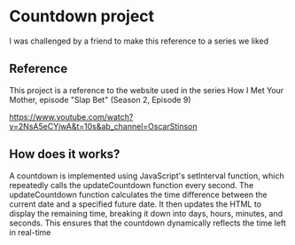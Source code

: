 # Countdown project

I was challenged by a friend to make this reference to a series we liked

## Reference

This project is a reference to the website used in the series How I Met Your Mother, episode "Slap Bet" (Season 2, Episode 9)

https://www.youtube.com/watch?v=2NsA5eCYjwA&t=10s&ab_channel=OscarStinson

## How does it works?

A countdown is implemented using JavaScript's setInterval function, which repeatedly calls the updateCountdown function every second. The updateCountdown function calculates the time difference between the current date and a specified future date. It then updates the HTML to display the remaining time, breaking it down into days, hours, minutes, and seconds. This ensures that the countdown dynamically reflects the time left in real-time
